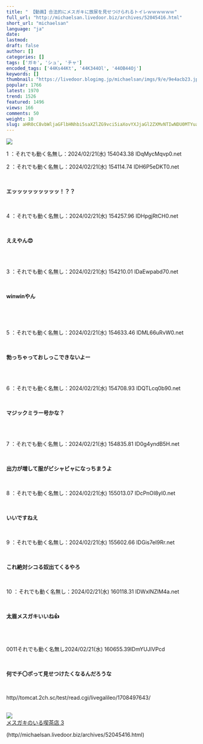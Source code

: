 ```yaml
---
title: " 【動画】合法的にメスガキに放尿を見せつけられるトイレｗｗｗｗｗｗ"
full_url: "http://michaelsan.livedoor.biz/archives/52045416.html"
short_url: "michaelsan"
language: "ja"
date: 
lastmod: 
draft: false
author: []
categories: []
tags: ['ガキ', 'シュ', 'チャ']
encoded_tags: ['44Ks44Kt', '44K344Ol', '44OB44Oj']
keywords: []
thumbnail: "https://livedoor.blogimg.jp/michaelsan/imgs/9/e/9e4acb23.jpg"
popular: 1766
latest: 1970
trend: 1526
featured: 1496
views: 166
comments: 50
weight: 10
slug: aHR0cC8vbWljaGFlbHNhbi5saXZlZG9vci5iaXovYXJjaGl2ZXMvNTIwNDU0MTYuaHRtbA==
---
```


![](https://livedoor.blogimg.jp/michaelsan/imgs/9/e/9e4acb23.jpg)

<div><p>1 ：それでも動く名無し：2024/02/21(水) 154043.38 IDqMycMqvp0.net</p><p>2 ：それでも動く名無し：2024/02/21(水) 154114.74 IDH6P5eDKT0.net</p><br><b><p>エッッッッッッッッッ！？？ </p></b><br><p>4 ：それでも動く名無し：2024/02/21(水) 154257.96 IDHpgjRtCH0.net</p><br><b><p>ええやん😍 </p><br></b><br><p>3 ：それでも動く名無し：2024/02/21(水) 154210.01 IDaEwpabd70.net</p><br><p><b><p>winwinやん </p></b><br></p><br><p>5 ：それでも動く名無し：2024/02/21(水) 154633.46 IDML66uRvW0.net</p><br><b><p>勃っちゃっておしっこできないよー </p><br></b><br><p>6 ：それでも動く名無し：2024/02/21(水) 154708.93 IDQTLcq0b90.net</p><br><b><p>マジックミラー号かな？ </p></b><br> <br><p>7 ：それでも動く名無し：2024/02/21(水) 154835.81 ID0g4yndB5H.net</p><br><b><p>出力が増して服がビシャビャになっちまうよ </p></b><br><p>8 ：それでも動く名無し：2024/02/21(水) 155013.07 IDcPnOI8yI0.net</p><br><b><p>いいですねえ </p></b><br><p>9 ：それでも動く名無し：2024/02/21(水) 155602.66 IDGis7eI9Rr.net</p><br><b><p>これ絶対シコる奴出てくるやろ </p></b><br><p>10 ：それでも動く名無し：2024/02/21(水) 160118.31 IDWxlNZlM4a.net</p><br><b><p>太眉メスガキいいね👍 </p></b><br> <br><p>0011それでも動く名無し2024/02/21(水) 160655.39IDmYUJlVPcd</p><br><b><p>何でチ〇ポって見せつけたくなるんだろうな </p></b><br><p>http//tomcat.2ch.sc/test/read.cgi/livegalileo/1708497643/</p><br><a href='http//www.amazon.co.jp/o/ASIN/4040750500/tsukihoshibul-22/' target='_blank'><img border='0' src='https//m.media-amazon.com/images/P/4040750500.01._SCLZZZZZZZ_SX500_.jpg'><br>メスガキのいる喫茶店 3</a> <br clear='all'> <p id='a6850dc6aefc0d5bbff2bea180d92d89'> </p> <p id='a6850dc6aefc0d5bbff2bea180d92d89'> </p> <p class='alistcloud-container-6795'></p> </div>

(http//michaelsan.livedoor.biz/archives/52045416.html)
